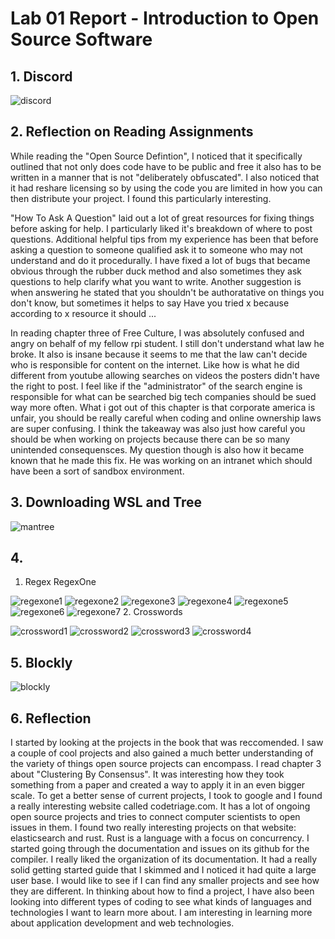 # Lab 01 Report - Introduction to Open Source Software

## 1. Discord
![discord](https://user-images.githubusercontent.com/44532905/149605766-2f76c938-1133-479c-86f8-091766c560ae.PNG)


## 2. Reflection on Reading Assignments
While reading the "Open Source Defintion", I noticed that it specifically outlined that not only does code have to be public and free it also has to be written in a manner that is not "deliberately obfuscated". I also noticed that it had reshare licensing so by using the code you are limited in how you can then distribute your project. I found this particularly interesting. 

"How To Ask A Question" laid out a lot of great resources for fixing things before asking for help. I particularly liked it's breakdown of where to post questions. Additional helpful tips from my experience has been that before asking a question to someone qualified ask it to someone who may not understand and do it procedurally. I have fixed a lot of bugs that became obvious through the rubber duck method and also sometimes they ask questions to help clarify what you want to write. Another suggestion is when answering he stated that you shouldn't be authoratative on things you don't know, but sometimes it helps to say Have you tried x because according to x resource it should ...

In reading chapter three of Free Culture, I was absolutely confused and angry on behalf of my fellow rpi student. I still don't understand what law he broke. It also is insane because it seems to me that the law can't decide who is responsible for content on the internet. Like how is what he did different from youtube allowing searches on videos the posters didn't have the right to post. I feel like if the "administrator" of the search engine is responsible for what can be searched big tech companies should be sued way more often. What i got out of this chapter is that corporate america is unfair, you should be really careful when coding and online ownership laws are super confusing. I think the takeaway was also just how careful you should be when working on projects because there can be so many unintended consequensces. My question though is also how it became known that he made this fix. He was working on an intranet which should have been a sort of sandbox environment.

## 3. Downloading WSL and Tree
![mantree](https://user-images.githubusercontent.com/44532905/149565373-a8215478-c3df-4d36-8524-9d28ea025d38.PNG)

## 4.
1. Regex
RegexOne

 
![regexone1](https://user-images.githubusercontent.com/44532905/149566891-8ee88795-d988-48f2-92be-7b2e344931bd.PNG)
![regexone2](https://user-images.githubusercontent.com/44532905/149567343-befd9b58-a4a3-4425-96ad-0f0f5ba72ac2.PNG)
![regexone3](https://user-images.githubusercontent.com/44532905/149574398-eb68d382-07f9-4a5b-a817-87e154ae34af.PNG)
![regexone4](https://user-images.githubusercontent.com/44532905/149574414-cc0e7b7e-0c4c-4a12-9da9-fcc98adfb76c.PNG)
![regexone5](https://user-images.githubusercontent.com/44532905/149574694-b3cbde2e-3f7f-48c3-a081-aaa59b8ff031.PNG)
![regexone6](https://user-images.githubusercontent.com/44532905/149574681-5d5422ff-e727-4719-b0f3-fd16266051c3.PNG)
![regexone7](https://user-images.githubusercontent.com/44532905/149574589-850be833-941b-49fa-86f1-e4c9f00d3166.PNG)
2.
Crosswords
 
![crossword1](https://user-images.githubusercontent.com/44532905/149577236-7e5bb49d-e4f1-47ef-a6df-461d11ce4eef.PNG)
![crossword2](https://user-images.githubusercontent.com/44532905/149577258-6ed058b2-c483-4ba3-ae1e-37a7d8ac2e43.PNG)
![crossword3](https://user-images.githubusercontent.com/44532905/149577255-dc49cb30-cc6c-49dd-9a52-b9cd0e9c7877.PNG)
![crossword4](https://user-images.githubusercontent.com/44532905/149577259-1dea32dc-bba8-48ca-9a03-a0fa82bca643.PNG)

## 5. Blockly
![blockly](https://user-images.githubusercontent.com/44532905/149580005-0ff1a9a3-2980-4522-9f5a-4acad41e1885.PNG) 

## 6. Reflection
I started by looking at the projects in the book that was reccomended. I saw a couple of cool projects and also gained a much better understanding of the variety of things open source projects can encompass. I read chapter 3 about "Clustering By Consensus". It was interesting how they took something from a paper and created a way to apply it in an even bigger scale. To get a better sense of current projects, I took to google and I found a really interesting website called codetriage.com. It has a lot of ongoing open source projects and tries to connect computer scientists to open issues in them. I found two really interesting projects on that website: elasticsearch and rust. Rust is a language with a focus on concurrency. I started going through the documentation and issues on its github for the compiler. I really liked the organization of its documentation. It had a really solid getting started guide that I skimmed and I noticed it had quite a large user base. I would like to see if I can find any smaller projects and see how they are different. In thinking about how to find a project, I have also been looking into different types of coding to see what kinds of languages and technologies I want to learn more about. I am interesting in learning more about application development and web technologies.
